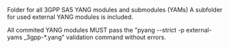 Folder for all 3GPP SA5 YANG modules and submodules (YAMs)
A subfolder for used external YANG modules is included.

All commited YANG modules MUST pass the 
  "pyang --strict -p external-yams _3gpp-*.yang" 
  validation command without errors.
  
   
